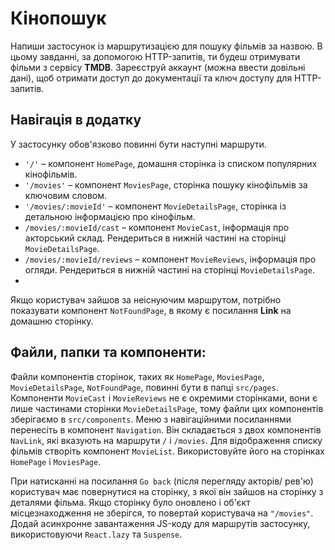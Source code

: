# Кінопошук
Напиши застосунок із маршрутизацією для пошуку фільмів за назвою. В цьому завданні, за допомогою HTTP-запитів, ти будеш отримувати фільми з сервісу **TMDB**. Зареєструй аккаунт (можна ввести довільні дані), щоб отримати доступ до документації та ключ доступу для HTTP-запитів.

## Навігація в додатку
У застосунку обов'язково повинні бути наступні маршрути.

- `'/'` – компонент `HomePage`, домашня сторінка із списком популярних кінофільмів.
- `'/movies'` – компонент `MoviesPage`, сторінка пошуку кінофільмів за ключовим словом.
- `'/movies/:movieId'` – компонент `MovieDetailsPage`, сторінка із детальною інформацією про кінофільм.
- `/movies/:movieId/cast` – компонент `MovieCast`, інформація про акторський склад. Рендериться в нижній частині на сторінці `MovieDetailsPage`.
- `/movies/:movieId/reviews` – компонент `MovieReviews`, інформація про огляди. Рендериться в нижній частині на сторінці `MovieDetailsPage`.
- 
Якщо користувач зайшов за неіснуючим маршрутом, потрібно показувати компонент `NotFoundPage`, в якому є посилання **Link** на домашню сторінку.

## Файли, папки та компоненти:

Файли компонентів сторінок, таких як `HomePage`, `MoviesPage`, `MovieDetailsPage`, `NotFoundPage`, повинні бути в папці `src/pages`.
Компоненти `MovieCast` і `MovieReviews` не є окремими сторінками, вони є лише частинами сторінки `MovieDetailsPage`, тому файли цих компонентів зберігаємо в `src/components`.
Меню з навігаційними посиланнями перенесіть в компонент `Navigation`. Він складається з двох компонентів `NavLink`, які вказують на маршрути `/` і `/movies`.
Для відображення списку фільмів створіть компонент `MovieList`. Використовуйте його на сторінках `HomePage` і `MoviesPage`.

При натисканні на посилання `Go back` (після перегляду акторів/ рев'ю) користувач має повернутися на сторінку, з якої він зайшов на сторінку з деталями фільма. Якщо сторінку було оновлено і об'єкт місцезнаходження не зберігся, то повертай користувача на `"/movies"`.
Додай асинхронне завантаження JS-коду для маршрутів застосунку, використовуючи `React.lazy` та `Suspense`.
